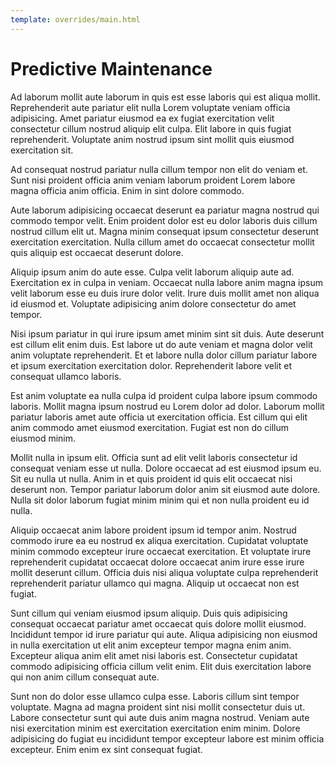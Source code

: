 ```yaml
---
template: overrides/main.html
---
```

# Predictive Maintenance

Ad laborum mollit aute laborum in quis est esse laboris qui est aliqua mollit. Reprehenderit aute pariatur elit nulla Lorem voluptate veniam officia adipisicing. Amet pariatur eiusmod ea ex fugiat exercitation velit consectetur cillum nostrud aliquip elit culpa. Elit labore in quis fugiat reprehenderit. Voluptate anim nostrud ipsum sint mollit quis eiusmod exercitation sit.

Ad consequat nostrud pariatur nulla cillum tempor non elit do veniam et. Sunt nisi proident officia anim veniam laborum proident Lorem labore magna officia anim officia. Enim in sint dolore commodo.

Aute laborum adipisicing occaecat deserunt ea pariatur magna nostrud qui commodo tempor velit. Enim proident dolor est eu dolor laboris duis cillum nostrud cillum elit ut. Magna minim consequat ipsum consectetur deserunt exercitation exercitation. Nulla cillum amet do occaecat consectetur mollit quis aliquip est occaecat deserunt dolore.

Aliquip ipsum anim do aute esse. Culpa velit laborum aliquip aute ad. Exercitation ex in culpa in veniam. Occaecat nulla labore anim magna ipsum velit laborum esse eu duis irure dolor velit. Irure duis mollit amet non aliqua id eiusmod et. Voluptate adipisicing anim dolore consectetur do amet tempor.

Nisi ipsum pariatur in qui irure ipsum amet minim sint sit duis. Aute deserunt est cillum elit enim duis. Est labore ut do aute veniam et magna dolor velit anim voluptate reprehenderit. Et et labore nulla dolor cillum pariatur labore et ipsum exercitation exercitation dolor. Reprehenderit labore velit et consequat ullamco laboris.

Est anim voluptate ea nulla culpa id proident culpa labore ipsum commodo laboris. Mollit magna ipsum nostrud eu Lorem dolor ad dolor. Laborum mollit pariatur laboris amet aute officia ut exercitation officia. Est cillum qui elit anim commodo amet eiusmod exercitation. Fugiat est non do cillum eiusmod minim.

Mollit nulla in ipsum elit. Officia sunt ad elit velit laboris consectetur id consequat veniam esse ut nulla. Dolore occaecat ad est eiusmod ipsum eu. Sit eu nulla ut nulla. Anim in et quis proident id quis elit occaecat nisi deserunt non. Tempor pariatur laborum dolor anim sit eiusmod aute dolore. Nulla sit dolor laborum fugiat minim minim qui et non nulla proident eu id nulla.

Aliquip occaecat anim labore proident ipsum id tempor anim. Nostrud commodo irure ea eu nostrud ex aliqua exercitation. Cupidatat voluptate minim commodo excepteur irure occaecat exercitation. Et voluptate irure reprehenderit cupidatat occaecat dolore occaecat anim irure esse irure mollit deserunt cillum. Officia duis nisi aliqua voluptate culpa reprehenderit reprehenderit pariatur ullamco qui magna. Aliquip ut occaecat non est fugiat.

Sunt cillum qui veniam eiusmod ipsum aliquip. Duis quis adipisicing consequat occaecat pariatur amet occaecat quis dolore mollit eiusmod. Incididunt tempor id irure pariatur qui aute. Aliqua adipisicing non eiusmod in nulla exercitation ut elit anim excepteur tempor magna enim anim. Excepteur aliqua anim elit amet nisi laboris est. Consectetur cupidatat commodo adipisicing officia cillum velit enim. Elit duis exercitation labore qui non anim cillum consequat aute.

Sunt non do dolor esse ullamco culpa esse. Laboris cillum sint tempor voluptate. Magna ad magna proident sint nisi mollit consectetur duis ut. Labore consectetur sunt qui aute duis anim magna nostrud. Veniam aute nisi exercitation minim est exercitation exercitation enim minim. Dolore adipisicing do fugiat eu incididunt tempor excepteur labore est minim officia excepteur. Enim enim ex sint consequat fugiat.